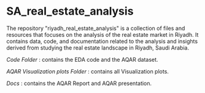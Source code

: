 # SA_real_estate_analysis
The repository "riyadh_real_estate_analysis" is a collection of files and resources that focuses on the analysis of the real estate market in Riyadh. It contains data, code, and documentation related to the analysis and insights derived from studying the real estate landscape in Riyadh, Saudi Arabia.

*Code Folder* : contains the EDA code and the AQAR dataset.

*AQAR Visualization plots Folder* : contains all Visualization plots.

*Docs* : contains the AQAR Report and AQAR presentation.
